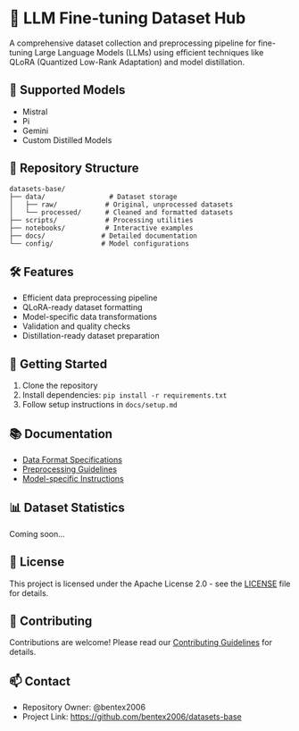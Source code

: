 # 🚀 LLM Fine-tuning Dataset Hub

A comprehensive dataset collection and preprocessing pipeline for fine-tuning Large Language Models (LLMs) using efficient techniques like QLoRA (Quantized Low-Rank Adaptation) and model distillation.

## 🎯 Supported Models

- Mistral
- Pi
- Gemini
- Custom Distilled Models

## 📁 Repository Structure

```
datasets-base/
├── data/                # Dataset storage
│   ├── raw/            # Original, unprocessed datasets
│   └── processed/      # Cleaned and formatted datasets
├── scripts/            # Processing utilities
├── notebooks/          # Interactive examples
├── docs/              # Detailed documentation
└── config/            # Model configurations
```

## 🛠️ Features

- Efficient data preprocessing pipeline
- QLoRA-ready dataset formatting
- Model-specific data transformations
- Validation and quality checks
- Distillation-ready dataset preparation

## 🚀 Getting Started

1. Clone the repository
2. Install dependencies: `pip install -r requirements.txt`
3. Follow setup instructions in `docs/setup.md`

## 📚 Documentation

- [Data Format Specifications](docs/data_format.md)
- [Preprocessing Guidelines](docs/preprocessing.md)
- [Model-specific Instructions](docs/models.md)

## 📊 Dataset Statistics

Coming soon...

## 📜 License

This project is licensed under the Apache License 2.0 - see the [LICENSE](LICENSE) file for details.

## 🤝 Contributing

Contributions are welcome! Please read our [Contributing Guidelines](docs/CONTRIBUTING.md) for details.

## 📫 Contact

- Repository Owner: @bentex2006
- Project Link: https://github.com/bentex2006/datasets-base
